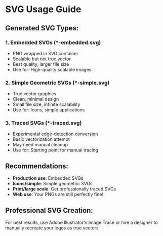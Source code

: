 # SVG Usage Guide

## Generated SVG Types:

### 1. Embedded SVGs (*-embedded.svg)
- PNG wrapped in SVG container
- Scalable but not true vector
- Best quality, larger file size
- Use for: High-quality scalable images

### 2. Simple Geometric SVGs (*-simple.svg) 
- True vector graphics
- Clean, minimal design
- Small file size, infinite scalability
- Use for: Icons, simple applications

### 3. Traced SVGs (*-traced.svg)
- Experimental edge-detection conversion
- Basic vectorization attempt
- May need manual cleanup
- Use for: Starting point for manual tracing

## Recommendations:
- **Production use**: Embedded SVGs
- **Icons/simple**: Simple geometric SVGs  
- **Print/large scale**: Get professionally traced SVGs
- **Web use**: Your PNGs are still perfectly fine!

## Professional SVG Creation:
For best results, use Adobe Illustrator's Image Trace or hire a designer to manually recreate your logos as true vectors.
